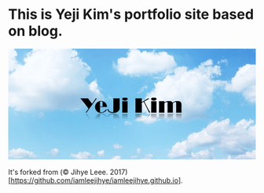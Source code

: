 # This is Yeji Kim's portfolio site based on blog.

![share_img](img/share_img.jpg)

It's forked from (© Jihye Leee. 2017)[https://github.com/iamleejihye/iamleejihye.github.io].
